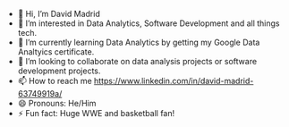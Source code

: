 - 👋 Hi, I’m David Madrid
- 👀 I’m interested in Data Analytics, Software Development and all things tech.
- 🌱 I’m currently learning Data Analytics by getting my Google Data Analtyics certificate.
- 💞️ I’m looking to collaborate on data analysis projects or software development projects.
- 📫 How to reach me https://www.linkedin.com/in/david-madrid-63749919a/
- 😄 Pronouns: He/Him
- ⚡ Fun fact: Huge WWE and basketball fan! 

<!---
dxm58540/dxm58540 is a ✨ special ✨ repository because its `README.md` (this file) appears on your GitHub profile.
You can click the Preview link to take a look at your changes.
--->
